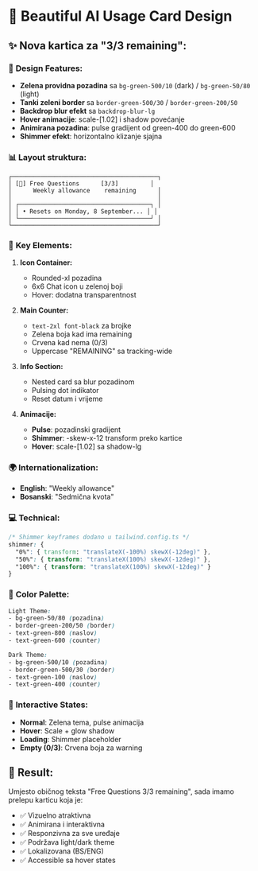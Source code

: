 # 🎨 Beautiful AI Usage Card Design

## ✨ **Nova kartica za "3/3 remaining":**

### 🎨 **Design Features:**
- **Zelena providna pozadina** sa `bg-green-500/10` (dark) / `bg-green-50/80` (light)
- **Tanki zeleni border** sa `border-green-500/30` / `border-green-200/50`
- **Backdrop blur efekt** sa `backdrop-blur-lg`
- **Hover animacije**: scale-[1.02] i shadow povećanje
- **Animirana pozadina**: pulse gradijent od green-400 do green-600
- **Shimmer efekt**: horizontalno klizanje sjajna

### 📊 **Layout struktura:**
```
┌─────────────────────────────────────────┐
│ [💬] Free Questions      [3/3]         │
│      Weekly allowance    remaining      │
│                                         │
│ ┌─────────────────────────────────────┐ │
│ │ • Resets on Monday, 8 September... │ │
│ └─────────────────────────────────────┘ │
└─────────────────────────────────────────┘
```

### 🎯 **Key Elements:**

1. **Icon Container:**
   - Rounded-xl pozadina
   - 6x6 Chat icon u zelenoj boji
   - Hover: dodatna transparentnost

2. **Main Counter:**
   - `text-2xl font-black` za brojke
   - Zelena boja kad ima remaining
   - Crvena kad nema (0/3)
   - Uppercase "REMAINING" sa tracking-wide

3. **Info Section:**
   - Nested card sa blur pozadinom
   - Pulsing dot indikator
   - Reset datum i vrijeme

4. **Animacije:**
   - **Pulse**: pozadinski gradijent
   - **Shimmer**: -skew-x-12 transform preko kartice
   - **Hover**: scale-[1.02] sa shadow-lg

### 🌍 **Internationalization:**
- **English**: "Weekly allowance"
- **Bosanski**: "Sedmična kvota"

### 💻 **Technical:**
```css
/* Shimmer keyframes dodano u tailwind.config.ts */
shimmer: {
  "0%": { transform: "translateX(-100%) skewX(-12deg)" },
  "50%": { transform: "translateX(100%) skewX(-12deg)" },
  "100%": { transform: "translateX(100%) skewX(-12deg)" }
}
```

### 🎨 **Color Palette:**
```css
Light Theme:
- bg-green-50/80 (pozadina)
- border-green-200/50 (border)
- text-green-800 (naslov)
- text-green-600 (counter)

Dark Theme:
- bg-green-500/10 (pozadina)  
- border-green-500/30 (border)
- text-green-100 (naslov)
- text-green-400 (counter)
```

### 🚀 **Interactive States:**
- **Normal**: Zelena tema, pulse animacija
- **Hover**: Scale + glow shadow
- **Loading**: Shimmer placeholder
- **Empty (0/3)**: Crvena boja za warning

## 🎉 **Result:**
Umjesto običnog teksta "Free Questions 3/3 remaining", sada imamo prelepu karticu koja je:
- ✅ Vizuelno atraktivna
- ✅ Animirana i interaktivna  
- ✅ Responzivna za sve uređaje
- ✅ Podržava light/dark theme
- ✅ Lokalizovana (BS/ENG)
- ✅ Accessible sa hover states